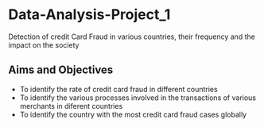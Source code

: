 # Data-Analysis-Project_1
Detection of credit Card Fraud in various countries, their frequency and the impact on the society

## Aims and Objectives 
- To identify the rate of credit card fraud in different countries
- To identify the various processes involved in the transactions of various merchants in diferent countries
- To identify the country with the most credit card fraud cases globally

